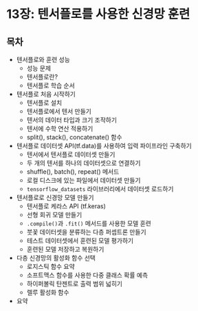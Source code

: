 # 13장: 텐서플로를 사용한 신경망 훈련
## 목차
- 텐서플로와 훈련 성능
  - 성능 문제
  - 텐서플로란?
  - 텐서플로 학습 순서
- 텐서플로 처음 시작하기
  - 텐서플로 설치
  - 텐서플로에서 텐서 만들기
  - 텐서의 데이터 타입과 크기 조작하기
  - 텐서에 수학 연산 적용하기
  - split(), stack(), concatenate() 함수
- 텐서플로 데이터셋 API(tf.data)를 사용하여 입력 파이프라인 구축하기
  - 텐서에서 텐서플로 데이터셋 만들기
  - 두 개의 텐서를 하나의 데이터셋으로 연결하기
  - shuffle(), batch(), repeat() 메서드
  - 로컬 디스크에 있는 파일에서 데이터셋 만들기
  - `tensorflow_datasets` 라이브러리에서 데이터셋 로드하기
- 텐서플로로 신경망 모델 만들기
  - 텐서플로 케라스 API (tf.keras)
  - 선형 회귀 모델 만들기
  - `.compile()`과 `.fit()` 메서드를 사용한 모델 훈련
  - 붓꽃 데이터셋을 분류하는 다층 퍼셉트론 만들기
  - 테스트 데이터셋에서 훈련된 모델 평가하기
  - 훈련된 모델 저장하고 복원하기
- 다층 신경망의 활성화 함수 선택
  - 로지스틱 함수 요약
  - 소프트맥스 함수를 사용한 다중 클래스 확률 예측
  - 하이퍼볼릭 탄젠트로 출력 범위 넓히기
  - 렐루 활성화 함수
- 요약